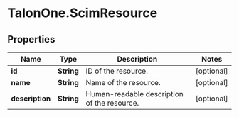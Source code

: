 # TalonOne.ScimResource

## Properties

Name | Type | Description | Notes
------------ | ------------- | ------------- | -------------
**id** | **String** | ID of the resource. | [optional] 
**name** | **String** | Name of the resource. | [optional] 
**description** | **String** | Human-readable description of the resource. | [optional] 



